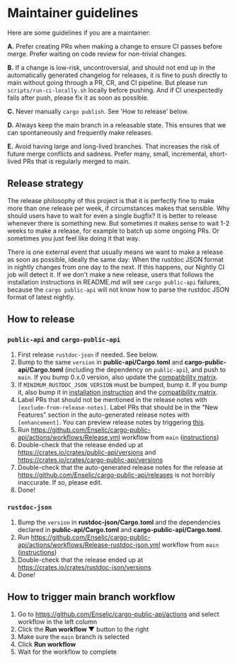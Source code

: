 # Maintainer guidelines

Here are some guidelines if you are a maintainer:

**A.** Prefer creating PRs when making a change to ensure CI passes before merge. Prefer waiting on code review for non-trivial changes.

**B.** If a change is low-risk, uncontroversial, and should not end up in the automatically generated changelog for releases, it is fine to push directly to main without going through a PR, CR, and CI pipeline. But please run `scripts/run-ci-locally.sh` locally before pushing. And if CI unexpectedly fails after push, please fix it as soon as possible.

**C.** Never manually `cargo publish`. See 'How to release' below.

**D.** Always keep the main branch in a releasable state. This ensures that we can spontaneously and frequently make releases.

**E.** Avoid having large and long-lived branches. That increases the risk of future merge conflicts and sadness. Prefer many, small, incremental, short-lived PRs that is regularly merged to main.

## Release strategy

The release philosophy of this project is that it is perfectly fine to make more than one release per week, if circumstances makes that sensible. Why should users have to wait for even a single bugfix? It is better to release whenever there is something new. But sometimes it makes sense to wait 1-2 weeks to make a release, for example to batch up some ongoing PRs. Or sometimes you just feel like doing it that way.

There is one external event that usually means we want to make a release as soon as possible, ideally the same day: When the rustdoc JSON format in nightly changes from one day to the next. If this happens, our Nightly CI job will detect it. If we don't make a new release, users that follows the installation instructions in README.md will see `cargo public-api` failures, because the `cargo public-api` will not know how to parse the rustdoc JSON format of latest nightly.

## How to release

### `public-api` and `cargo-public-api`

1. First release `rustdoc-json` if needed. See below.
1. Bump to the same `version` in **public-api/Cargo.toml** and **cargo-public-api/Cargo.toml** (including the dependency on `public-api`), and push to `main`. If you bump 0.x.0 version, also update the [compatibility matrix](https://github.com/Enselic/cargo-public-api#compatibility-matrix).
1. If `MINIMUM_RUSTDOC_JSON_VERSION` must be bumped, bump it. If you bump it, also bump it in [installation instruction](https://github.com/Enselic/cargo-public-api#installation) and the [compatibility matrix](https://github.com/Enselic/cargo-public-api#compatibility-matrix).
1. Label PRs that should not be mentioned in the release notes with `[exclude-from-release-notes]`. Label PRs that should be in the "New Features" section in the auto-generated release notes with `[enhancement]`. You can preview release notes by triggering [this](https://github.com/Enselic/cargo-public-api/actions/workflows/Peek-release-notes.yml).
1. Run https://github.com/Enselic/cargo-public-api/actions/workflows/Release.yml workflow from `main` ([instructions](https://github.com/Enselic/cargo-public-api/blob/main/docs/development.md#how-to-trigger-main-branch-workflow))
1. Double-check that the release ended up at https://crates.io/crates/public-api/versions and https://crates.io/crates/cargo-public-api/versions
1. Double-check that the auto-generated release notes for the release at https://github.com/Enselic/cargo-public-api/releases is not horribly inaccurate. If so, please edit.
1. Done!

### `rustdoc-json`

1. Bump the `version` in **rustdoc-json/Cargo.toml** and the dependencies declared in **public-api/Cargo.toml** and **cargo-public-api/Cargo.toml**.
1. Run https://github.com/Enselic/cargo-public-api/actions/workflows/Release-rustdoc-json.yml workflow from `main` ([instructions](https://github.com/Enselic/cargo-public-api/blob/main/docs/development.md#how-to-trigger-main-branch-workflow))
1. Double-check that the release ended up at https://crates.io/crates/rustdoc-json/versions
1. Done!

## How to trigger main branch workflow

1. Go to https://github.com/Enselic/cargo-public-api/actions and select workflow in the left column
1. Click the **Run workflow ▼** button to the right
1. Make sure the `main` branch is selected
1. Click **Run workflow**
1. Wait for the workflow to complete
